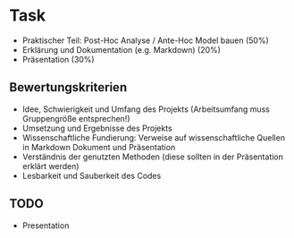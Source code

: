 # Task

- Praktischer Teil: Post-Hoc Analyse / Ante-Hoc Model bauen (50%)
- Erklärung und Dokumentation (e.g. Markdown) (20%)
- Präsentation (30%)

## Bewertungskriterien

- Idee, Schwierigkeit und Umfang des Projekts (Arbeitsumfang muss Gruppengröße entsprechen!)
- Umsetzung und Ergebnisse des Projekts
- Wissenschaftliche Fundierung: Verweise auf wissenschaftliche Quellen in Markdown Dokument und Präsentation
- Verständnis der genutzten Methoden (diese sollten in der Präsentation erklärt werden)
- Lesbarkeit und Sauberkeit des Codes

## TODO

- Presentation
